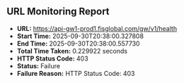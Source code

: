 ## URL Monitoring Report

- **URL:** https://api-gw1-prod1.fisglobal.com/gw/v1/health
- **Start Time:** 2025-09-30T20:38:00.327808
- **End Time:** 2025-09-30T20:38:00.557730
- **Total Time Taken:** 0.229922 seconds
- **HTTP Status Code:** 403
- **Status:** Failure
- **Failure Reason:** HTTP Status Code: 403
